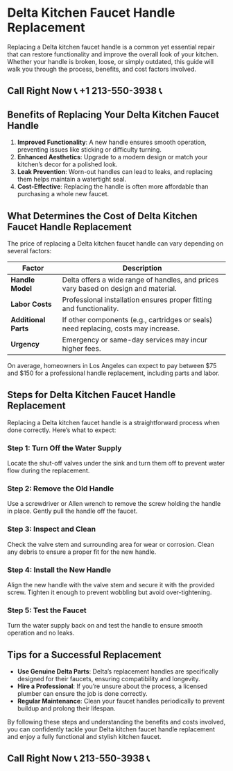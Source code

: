 # Delta Kitchen Faucet Handle Replacement  

Replacing a Delta kitchen faucet handle is a common yet essential repair that can restore functionality and improve the overall look of your kitchen. Whether your handle is broken, loose, or simply outdated, this guide will walk you through the process, benefits, and cost factors involved.  

## Call Right Now 📞 +1 213-550-3938 📞

## Benefits of Replacing Your Delta Kitchen Faucet Handle  

1. **Improved Functionality**: A new handle ensures smooth operation, preventing issues like sticking or difficulty turning.  
2. **Enhanced Aesthetics**: Upgrade to a modern design or match your kitchen’s decor for a polished look.  
3. **Leak Prevention**: Worn-out handles can lead to leaks, and replacing them helps maintain a watertight seal.  
4. **Cost-Effective**: Replacing the handle is often more affordable than purchasing a whole new faucet.  

## What Determines the Cost of Delta Kitchen Faucet Handle Replacement  

The price of replacing a Delta kitchen faucet handle can vary depending on several factors:  

| **Factor**                | **Description**                                                                 |  
|---------------------------|---------------------------------------------------------------------------------|  
| **Handle Model**          | Delta offers a wide range of handles, and prices vary based on design and material.|  
| **Labor Costs**           | Professional installation ensures proper fitting and functionality.              |  
| **Additional Parts**       | If other components (e.g., cartridges or seals) need replacing, costs may increase.|  
| **Urgency**               | Emergency or same-day services may incur higher fees.                            |  

On average, homeowners in Los Angeles can expect to pay between $75 and $150 for a professional handle replacement, including parts and labor.  

## Steps for Delta Kitchen Faucet Handle Replacement  

Replacing a Delta kitchen faucet handle is a straightforward process when done correctly. Here’s what to expect:  

### Step 1: Turn Off the Water Supply  
Locate the shut-off valves under the sink and turn them off to prevent water flow during the replacement.  

### Step 2: Remove the Old Handle  
Use a screwdriver or Allen wrench to remove the screw holding the handle in place. Gently pull the handle off the faucet.  

### Step 3: Inspect and Clean  
Check the valve stem and surrounding area for wear or corrosion. Clean any debris to ensure a proper fit for the new handle.  

### Step 4: Install the New Handle  
Align the new handle with the valve stem and secure it with the provided screw. Tighten it enough to prevent wobbling but avoid over-tightening.  

### Step 5: Test the Faucet  
Turn the water supply back on and test the handle to ensure smooth operation and no leaks.  

## Tips for a Successful Replacement  

- **Use Genuine Delta Parts**: Delta’s replacement handles are specifically designed for their faucets, ensuring compatibility and longevity.  
- **Hire a Professional**: If you’re unsure about the process, a licensed plumber can ensure the job is done correctly.  
- **Regular Maintenance**: Clean your faucet handles periodically to prevent buildup and prolong their lifespan.  

By following these steps and understanding the benefits and costs involved, you can confidently tackle your Delta kitchen faucet handle replacement and enjoy a fully functional and stylish kitchen faucet.
## Call Right Now 📞 213-550-3938 📞